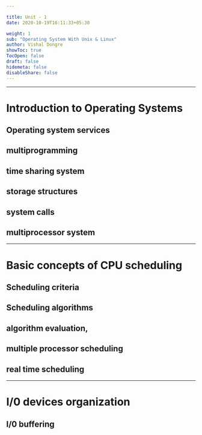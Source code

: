 ```yaml
---

title: Unit - 1
date: 2020-10-19T16:11:33+05:30

weight: 1
sub: "Operating System With Unix & Linux"
author: Vishal Dongre
showToc: true
TocOpen: false
draft: false
hidemeta: false
disableShare: false
---
```



 
---

# Introduction to Operating Systems
## Operating system services
## multiprogramming
## time sharing system
## storage structures
## system calls 
## multiprocessor system

---

# Basic concepts of CPU scheduling
## Scheduling criteria
## Scheduling algorithms
## algorithm evaluation,
## multiple processor scheduling
## real time scheduling 

---

# I/0 devices organization
## I/0 buffering

